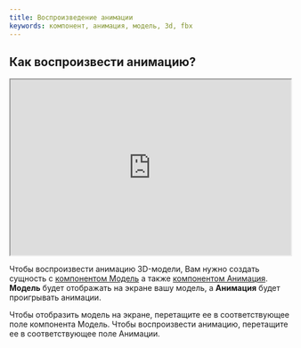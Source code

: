 ```yaml
---
title: Воспроизведение анимации
keywords: компонент, анимация, модель, 3d, fbx
---
```


## Как воспроизвести анимацию?

<iframe src="https://www.youtube.com/embed/2MAxwOYLnh0?list=PL0KdXFF26E4Bpjx5R3B8LH6blmU-h3JLV?controls=2&showinfo=0" width="560" height="315" allowFullScreen style="max-width:100%"></iframe>

Чтобы воспроизвести анимацию 3D-модели, Вам нужно создать сущность с <a href="http://developer.playcanvas.com/en/user-manual/packs/components/model/" target="_blank">компонентом Модель</a> а также <a href="http://developer.playcanvas.com/en/user-manual/packs/components/animation/" target="_blank">компонентом Анимация</a>.  **Модель** будет отображать на экране вашу модель, а **Анимация** будет проигрывать анимации.

Чтобы отобразить модель на экране, перетащите ее в соответствующее поле компонента Модель. Чтобы воспроизвести анимацию, перетащите ее в соответствующее поле Анимации.

